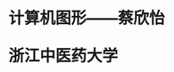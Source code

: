 <!DOCTYPE html>
<html>
	<head>
		<meta charset="utf-8">
	</head>
		<h1>计算机图形——蔡欣怡<br/>
		<p>浙江中医药大学<p></h1>
		
</html>
